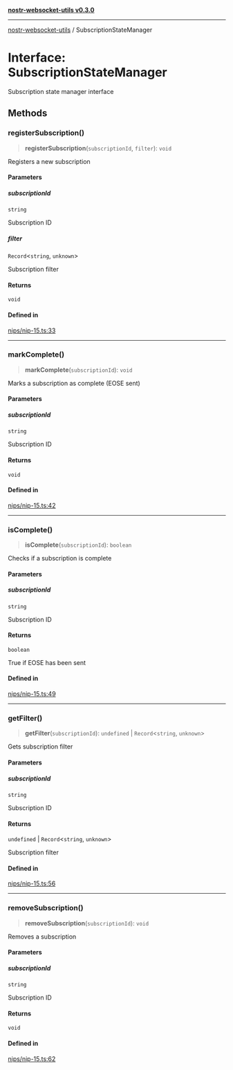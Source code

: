 [**nostr-websocket-utils v0.3.0**](../README.md)

***

[nostr-websocket-utils](../globals.md) / SubscriptionStateManager

# Interface: SubscriptionStateManager

Subscription state manager interface

## Methods

### registerSubscription()

> **registerSubscription**(`subscriptionId`, `filter`): `void`

Registers a new subscription

#### Parameters

##### subscriptionId

`string`

Subscription ID

##### filter

`Record`\<`string`, `unknown`\>

Subscription filter

#### Returns

`void`

#### Defined in

[nips/nip-15.ts:33](https://github.com/HumanjavaEnterprises/nostr-websocket-utils/blob/main/src/nips/nip-15.ts#L33)

***

### markComplete()

> **markComplete**(`subscriptionId`): `void`

Marks a subscription as complete (EOSE sent)

#### Parameters

##### subscriptionId

`string`

Subscription ID

#### Returns

`void`

#### Defined in

[nips/nip-15.ts:42](https://github.com/HumanjavaEnterprises/nostr-websocket-utils/blob/main/src/nips/nip-15.ts#L42)

***

### isComplete()

> **isComplete**(`subscriptionId`): `boolean`

Checks if a subscription is complete

#### Parameters

##### subscriptionId

`string`

Subscription ID

#### Returns

`boolean`

True if EOSE has been sent

#### Defined in

[nips/nip-15.ts:49](https://github.com/HumanjavaEnterprises/nostr-websocket-utils/blob/main/src/nips/nip-15.ts#L49)

***

### getFilter()

> **getFilter**(`subscriptionId`): `undefined` \| `Record`\<`string`, `unknown`\>

Gets subscription filter

#### Parameters

##### subscriptionId

`string`

Subscription ID

#### Returns

`undefined` \| `Record`\<`string`, `unknown`\>

Subscription filter

#### Defined in

[nips/nip-15.ts:56](https://github.com/HumanjavaEnterprises/nostr-websocket-utils/blob/main/src/nips/nip-15.ts#L56)

***

### removeSubscription()

> **removeSubscription**(`subscriptionId`): `void`

Removes a subscription

#### Parameters

##### subscriptionId

`string`

Subscription ID

#### Returns

`void`

#### Defined in

[nips/nip-15.ts:62](https://github.com/HumanjavaEnterprises/nostr-websocket-utils/blob/main/src/nips/nip-15.ts#L62)

